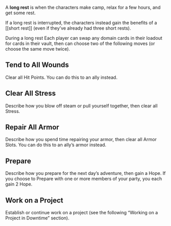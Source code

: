 A **long rest** is when the characters make camp, relax for a few hours, and get some rest.

 If a long rest is interrupted, the characters instead gain the benefits of a [[short rest]] (even if they’ve already had three short rests).

During a long rest Each player can swap any domain cards in their loadout for cards in their vault, then can choose two of the following moves (or choose the same move twice).
## Tend to All Wounds
Clear all Hit Points. You can do this to an ally instead.
## Clear All Stress
Describe how you blow off steam or pull yourself together, then clear all Stress.
## Repair All Armor 
Describe how you spend time repairing your armor, then clear all Armor Slots. You can do this to an ally’s armor instead.
## Prepare 
Describe how you prepare for the next day’s adventure, then gain a Hope. If you choose to Prepare with one or more members of your party, you each gain 2 Hope.
## Work on a Project
Establish or continue work on a project (see the following “Working on a Project in Downtime” section).